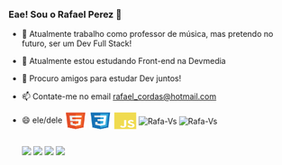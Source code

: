 ### Eae! Sou o Rafael Perez 👋
- 🔭 Atualmente trabalho como professor de música, mas pretendo no futuro, ser um Dev Full Stack!
- 🌱 Atualmente estou estudando Front-end na Devmedia
- 👯 Procuro amigos para estudar Dev juntos!
- 📫 Contate-me no email rafael_cordas@hotmail.com
- 😄 ele/dele
  <img align="center" alt="Rafa-HTML" height="30" width="40" src="https://raw.githubusercontent.com/devicons/devicon/master/icons/html5/html5-original.svg">
  <img align="center" alt="Rafa-CSS" height="30" width="40" src="https://raw.githubusercontent.com/devicons/devicon/master/icons/css3/css3-original.svg">
  <img align="center" alt="Rafa-Js" height="30" width="40" src="https://raw.githubusercontent.com/devicons/devicon/master/icons/javascript/javascript-plain.svg">
  <img align="center" alt="Rafa-Vs" height="30" width="40" img src="https://cdn.jsdelivr.net/gh/devicons/devicon/icons/vscode/vscode-original.svg" />
  <img align="center" alt="Rafa-Vs" height="30" width="40" img src="https://cdn.jsdelivr.net/gh/devicons/devicon/icons/react/react-original.svg" />
          
  </div>
  
  ##
  <div>
     <a href="https://www.instagram.com/rafaeljperez13/" target="_blank"><img src="https://img.shields.io/badge/Instagram-E4405F?style=for-the-badge&logo=instagram&logoColor=white" target="_blank"></a>
    <a href=https://www.facebook.com/rafael.jperez.7/" target="_blank"><img src="https://img.shields.io/badge/Facebook-1877F2?style=for-the-badge&logo=facebook&logoColor=white" target="_blank"></a>
    <a href="https://www.linkedin.com/in/rafael-perez-998308a9/" target"_blank"><img src="https://img.shields.io/badge/LinkedIn-0077B5?style=for-the-badge&logo=linkedin&logoColor=white" target="_blank"></a>
    <a href = "mailto:rafael_cordas@hotmail.com"><img src="https://img.shields.io/badge/-hotmail-%23333?style=for-the-badge&logo=hotmail&logoColor=white" target="_blank"></a>
    </div>
  
